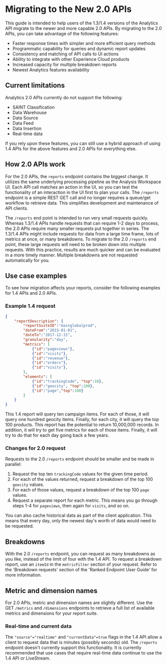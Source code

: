 
# Migrating to the New 2.0 APIs

This guide is intended to help users of the 1.3/1.4 versions of the Analytics API migrate to the newer and more capable 2.0 APIs. By migrating to the 2.0 APIs, you can take advantage of the following features:

* Faster response times with simpler and more efficient query methods
* Programmatic capability for queries and dynamic report updates
* Consistency and matching of API calls to UI actions
* Ability to integrate with other Experience Cloud products
* Increased capacity for multiple breakdown reports
* Newest Analytics features availability

## Current limitations

Analytics 2.0 APIs currently do not support the following:

* SAINT Classification
* Data Warehouse
* Data Source
* Data Feed
* Data Insertion
* Real-time data
 
If you rely upon these features, you can still use a hybrid approach of using 1.4 APIs for the above features and 2.0 APIs for everything else.

## How 2.0 APIs work

For the 2.0 APIs, the `reports` endpoint contains the biggest change. It utilizes the same underlying processing pipeline as the Analysis Workspace UI. Each API call matches an action in the UI, so you can test the functionality of an interaction in the UI first to plan your calls. The `/reports` endpoint is a simple REST GET call and no longer requires a queue/get workflow to retrieve data. This simplifies development and maintenance of API clients.

The `/reports` end point is intended to run very small requests quickly. Whereas 1.3/1.4 APIs handle requests that can require 1-2 days to process, the 2.0 APIs require many smaller requests put together in series. The 1.3/1.4 APIs might include requests for data from a large time frame, lots of metrics at once, or many breakdowns. To migrate to the 2.0  `/reports` end point, these large requests will need to be broken down into multiple requests. With this practice, results are much quicker and can be evaluated in a more timely manner. Multiple breakdowns are not requested automatically for you.


## Use case examples

To see how migration affects your reports, consider the following examples for 1.4 APIs and 2.0 APIs.

### Example 1.4 request


```json
{
    "reportDescription": {
        "reportSuiteID":"mainglobalprod",
        "dateFrom":"2015-01-01",
        "dateTo":"2017-12-31",
        "granularity":"day",
        "metrics": [
            {"id":"pageviews"},
            {"id":"visits"},
            {"id":"revenue"},
            {"id":"orders"},
            {"id":"visits"},
        ],
        "elements": [
            {"id":"trackingCode", "top":10},
            {"id":"geocity", "top":100},
            {"id":"page","top":100}
        ]
    }
}
```

This 1.4 report will query ten campaign items. For each of those, it will query one hundred geocity items. Finally, for each city, it will query the top 100 products. This report has the potential to return 10,000,000 records. In addition, it will try to get five metrics for each of those items. Finally, it will try to do that for each day going back a few years.

### Changes for 2.0 request 

Requests to the 2.0 `/reports` endpoint should be smaller and be made in parallel:

1. Request the top ten `trackingCode` values for the given time period.
2. For each of the values returned, request a breakdown of the top 100 `geocity` values.
3. For each of those values, request a breakdown of the top 100 `page` values.
4. Request a separate report for each metric. This means you go through steps 1-4 for `pageviews`, then again for `visits`, and so on.


You can also cache historical data as part of the client application. This means that every day, only the newest day's worth of data would need to be requested.

## Breakdowns

With the 2.0 `/reports` endpoint, you can request as many breakdowns as you like, instead of the limit of four with the 1.4 API. To request a breakdown report, use an `itemId` in the `metricFilter` section of your request. Refer to the 'Breakdown requests' section of the 'Ranked Endpoint User Guide' for more information.

## Metric and dimension names

For 2.0 APIs, metric and dimension names are slightly different. Use the GET `/metrics` and `/dimensions` endpoints to retrieve a full list of available metrics and dimensions for your report suite.

### Real-time and current data

The `"source"="realtime"` and `"currentData"=true` flags in the 1.4 API allow a client to request data that is minutes (possibly seconds) old. The `/reports` endpoint doesn't currently support this functionality. It is currently recommended that use cases that require real-time data continue to use the 1.4 API or LiveStream.

